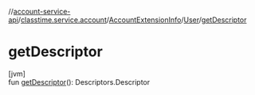 //[account-service-api](../../../../index.md)/[classtime.service.account](../../index.md)/[AccountExtensionInfo](../index.md)/[User](index.md)/[getDescriptor](get-descriptor.md)

# getDescriptor

[jvm]\
fun [getDescriptor](get-descriptor.md)(): Descriptors.Descriptor
